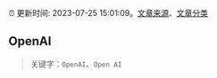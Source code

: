 :alarm_clock: 更新时间: 2023-07-25 15:01:09。[文章来源](/README.md)、[文章分类](/TAGS.md)

## OpenAI


> 关键字：`OpenAI`、`Open AI`



